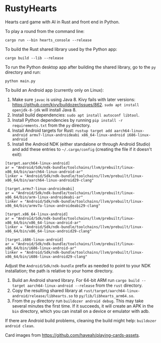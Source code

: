 # RustyHearts
Hearts card game with AI in Rust and front end in Python.

To play a round from the command line:
```
cargo run --bin hearts_console --release
```

To build the Rust shared library used by the Python app:
```
cargo build --lib --release
```

To run the Python desktop app after building the shared library, go to the `py` directory and run:
```
python main.py
```

To build an Android app (currently only on Linux):
1. Make sure `javac` is using Java 8. Kivy fails with later versions: https://github.com/kivy/buildozer/issues/862. `sudo apt install openjdk-8-jdk` will install Java 8.
1. Install build dependencies: `sudo apt install autoconf libtool`.
1. Install Python dependencies by running `pip install -r requirements.txt` from the `py` directory.
1. Install Android targets for Rust:
`rustup target add aarch64-linux-android armv7-linux-androideabi x86_64-linux-android i686-linux-android`
1. Install the Android NDK (either standalone or through Android Studio) and add these entries to `~/.cargo/config` (creating the file if it doesn't exit):
```
[target.aarch64-linux-android]
ar = "Android/Sdk/ndk-bundle/toolchains/llvm/prebuilt/linux-x86_64/bin/aarch64-linux-android-ar"
linker = "Android/Sdk/ndk-bundle/toolchains/llvm/prebuilt/linux-x86_64/bin/aarch64-linux-android29-clang"

[target.armv7-linux-androideabi]
ar = "Android/Sdk/ndk-bundle/toolchains/llvm/prebuilt/linux-x86_64/bin/arm-linux-androideabi-ar"
linker = "Android/Sdk/ndk-bundle/toolchains/llvm/prebuilt/linux-x86_64/bin/armv7a-linux-androideabi29-clang"

[target.x86_64-linux-android]
ar = "Android/Sdk/ndk-bundle/toolchains/llvm/prebuilt/linux-x86_64/bin/x86_64-linux-android-ar"
linker = "Android/Sdk/ndk-bundle/toolchains/llvm/prebuilt/linux-x86_64/bin/x86_64-linux-android29-clang"

[target.i686-linux-android]
ar = "Android/Sdk/ndk-bundle/toolchains/llvm/prebuilt/linux-x86_64/bin/i686-linux-android-ar"
linker = "Android/Sdk/ndk-bundle/toolchains/llvm/prebuilt/linux-x86_64/bin/i686-linux-android29-clang"
```
Adjust the `Android/Sdk/ndk-bundle` prefix as needed to point to your NDK installation; the path is relative to your home directory.
1. Build an Android shared library. For 64-bit ARM run `cargo build --target aarch64-linux-android --release` from the `rust` directory.
1. Copy the resulting shared library at `rust/target/aarch64-linux-android/release/libhearts.so` to `py/lib/libhearts_arm64.so`.
1. From the `py` directory run `buildozer android debug`. This may take several minutes the first time. If it succeeds, it will create an APK in the `bin` directory, which you can install on a device or emulator with adb.

If there are Android build problems, cleaning the build might help: `buildozer android clean`.

Card images from https://github.com/hayeah/playing-cards-assets.
